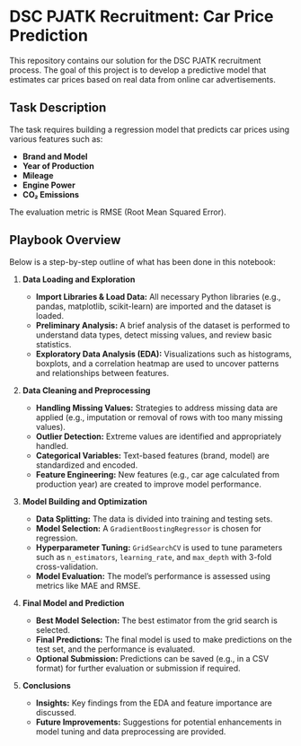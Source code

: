 # DSC PJATK Recruitment: Car Price Prediction

This repository contains our solution for the DSC PJATK recruitment process. The goal of this project is to develop a predictive model that estimates car prices based on real data from online car advertisements.

## Task Description

The task requires building a regression model that predicts car prices using various features such as:
- **Brand and Model**
- **Year of Production**
- **Mileage**
- **Engine Power**
- **CO₂ Emissions**

The evaluation metric is RMSE (Root Mean Squared Error).

## Playbook Overview

Below is a step-by-step outline of what has been done in this notebook:

1. **Data Loading and Exploration**
   - **Import Libraries & Load Data:** All necessary Python libraries (e.g., pandas, matplotlib, scikit-learn) are imported and the dataset is loaded.
   - **Preliminary Analysis:** A brief analysis of the dataset is performed to understand data types, detect missing values, and review basic statistics.
   - **Exploratory Data Analysis (EDA):** Visualizations such as histograms, boxplots, and a correlation heatmap are used to uncover patterns and relationships between features.

2. **Data Cleaning and Preprocessing**
   - **Handling Missing Values:** Strategies to address missing data are applied (e.g., imputation or removal of rows with too many missing values).
   - **Outlier Detection:** Extreme values are identified and appropriately handled.
   - **Categorical Variables:** Text-based features (brand, model) are standardized and encoded.
   - **Feature Engineering:** New features (e.g., car age calculated from production year) are created to improve model performance.

3. **Model Building and Optimization**
   - **Data Splitting:** The data is divided into training and testing sets.
   - **Model Selection:** A `GradientBoostingRegressor` is chosen for regression.
   - **Hyperparameter Tuning:** `GridSearchCV` is used to tune parameters such as `n_estimators`, `learning_rate`, and `max_depth` with 3-fold cross-validation.
   - **Model Evaluation:** The model’s performance is assessed using metrics like MAE and RMSE.

4. **Final Model and Prediction**
   - **Best Model Selection:** The best estimator from the grid search is selected.
   - **Final Predictions:** The final model is used to make predictions on the test set, and the performance is evaluated.
   - **Optional Submission:** Predictions can be saved (e.g., in a CSV format) for further evaluation or submission if required.

5. **Conclusions**
   - **Insights:** Key findings from the EDA and feature importance are discussed.
   - **Future Improvements:** Suggestions for potential enhancements in model tuning and data preprocessing are provided.

